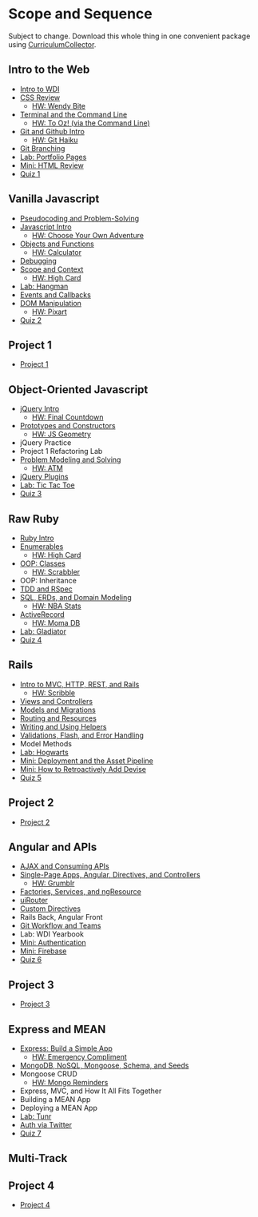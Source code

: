 # Scope and Sequence

Subject to change. Download this whole thing in one convenient package using [CurriculumCollector](https://github.com/ga-dc/curriculum-collector).

## Intro to the Web
  - [Intro to WDI](https://github.com/ga-wdi-lessons/wdi-intro)
  - [CSS Review](https://github.com/ga-wdi-lessons/css-review)
    - [HW: Wendy Bite](https://github.com/ga-wdi-exercises/wendy_bite)
  - [Terminal and the Command Line](https://github.com/ga-wdi-lessons/cli-intro)
    - [HW: To Oz! (via the Command Line)](https://github.com/ga-wdi-exercises/to_oz)
  - [Git and Github Intro](https://github.com/ga-wdi-lessons/git-intro)
    - [HW: Git Haiku](https://github.com/ga-wdi-exercises/haiku)
  - [Git Branching](https://github.com/ga-wdi-lessons/git-branching)
  - [Lab: Portfolio Pages](https://github.com/ga-wdi-exercises/portfolio_pages)
  - [Mini: HTML Review](https://github.com/ga-wdi-lessons/html-review)
  - [Quiz 1](https://github.com/ga-wdi-quizzes/week-01)

## Vanilla Javascript
  - [Pseudocoding and Problem-Solving](https://github.com/ga-wdi-lessons/pseudocode)
  - [Javascript Intro](https://github.com/ga-wdi-lessons/js-intro)
    - [HW: Choose Your Own Adventure](https://github.com/ga-wdi-exercises/choose_your_own_adventure_js)
  - [Objects and Functions](https://github.com/ga-wdi-lessons/js-objects-functions)
    - [HW: Calculator](https://github.com/ga-wdi-exercises/js-calculator)
  - [Debugging](https://github.com/ga-wdi-lessons/js-debugging)
  - [Scope and Context](https://github.com/ga-wdi-lessons/js-scope)
    - [HW: High Card](https://github.com/ga-wdi-exercises/high-card-js)
  - [Lab: Hangman](https://github.com/ga-wdi-exercises/hangman-lab)
  - [Events and Callbacks](https://github.com/ga-wdi-lessons/js-events-callbacks)
  - [DOM Manipulation](https://github.com/ga-wdi-lessons/js-dom)
    - [HW: Pixart](https://github.com/ga-wdi-exercises/pixart_js)
  - [Quiz 2](https://github.com/ga-wdi-quizzes/week-02)

## Project 1
  - [Project 1](https://github.com/ga-wdi-exercises/project1)

## Object-Oriented Javascript
  - [jQuery Intro](https://github.com/ga-wdi-lessons/js-jquery)
    - [HW: Final Countdown](https://github.com/ga-wdi-exercises/final-countdown)
  - [Prototypes and Constructors](https://github.com/ga-wdi-lessons/js-prototypes-constructors)
    - [HW: JS Geometry](https://github.com/ga-wdi-exercises/js_geometry)
  - jQuery Practice
  - Project 1 Refactoring Lab
  - [Problem Modeling and Solving](https://github.com/ga-wdi-lessons/problem-modeling)
    - [HW: ATM](https://github.com/ga-wdi-exercises/atm)
  - [jQuery Plugins](https://github.com/ga-wdi-lessons/problem-modeling)
  - [Lab: Tic Tac Toe](https://github.com/ga-wdi-exercises/tic_tac_toe)
  - [Quiz 3](https://github.com/ga-wdi-quizzes/week-04)

## Raw Ruby
  - [Ruby Intro](https://github.com/ga-wdi-lessons/ruby-intro)
  - [Enumerables](https://github.com/ga-wdi-lessons/ruby-enumerables)
    - [HW: High Card](https://github.com/ga-wdi-exercises/high_card)
  - [OOP: Classes](https://github.com/ga-wdi-lessons/ruby-oop)
    - [HW: Scrabbler](https://github.com/ga-wdi-exercises/scrabbler)
  - OOP: Inheritance
  - [TDD and RSpec](https://github.com/ga-wdi-lessons/rspec)
  - [SQL, ERDs, and Domain Modeling](https://github.com/ga-wdi-lessons/sql-erd)
    - [HW: NBA Stats](https://github.com/ga-wdi-exercises/nba_stats)
  - [ActiveRecord](https://github.com/ga-wdi-lessons/activerecord-intro)
    - [HW: Moma DB](https://github.com/ga-wdi-exercises/moma_db)
  - [Lab: Gladiator](https://github.com/ga-wdi-exercises/gladiator)
  - [Quiz 4](https://github.com/ga-wdi-quizzes/week-05)

## Rails
  - [Intro to MVC, HTTP, REST, and Rails](https://github.com/ga-wdi-lessons/mvc-intro-rails)
    - [HW: Scribble](https://github.com/ga-wdi-exercises/scribble)
  - [Views and Controllers](https://github.com/ga-wdi-lessons/rails-views)
  - [Models and Migrations](https://github.com/ga-wdi-lessons/rails-activerecord)
  - [Routing and Resources](https://github.com/ga-wdi-lessons/rails-routing)
  - [Writing and Using Helpers](https://github.com/ga-wdi-lessons/rails-helpers)
  - [Validations, Flash, and Error Handling](https://github.com/ga-wdi-lessons/rails-errors)
  - Model Methods
  - [Lab: Hogwarts](https://github.com/ga-wdi-exercises/hogwarts_rails)
  - [Mini: Deployment and the Asset Pipeline](https://github.com/ga-wdi-lessons/rails-deployment)
  - [Mini: How to Retroactively Add Devise](https://github.com/ga-wdi-lessons/rails-auth)
  - [Quiz 5](https://github.com/ga-wdi-quizzes/week-06)

## Project 2
  - [Project 2](https://github.com/ga-wdi-exercises/project2)

## Angular and APIs
  - [AJAX and Consuming APIs](https://github.com/ga-wdi-lessons/api-intro)
  - [Single-Page Apps, Angular, Directives, and Controllers](https://github.com/ga-wdi-lessons/angular-intro)
    - [HW: Grumblr](https://github.com/ga-wdi-exercises/grumblr)
  - [Factories, Services, and ngResource](https://github.com/ga-wdi-lessons/angular-resources)
  - [uiRouter](https://github.com/ga-wdi-lessons/angular-routing)
  - [Custom Directives](https://github.com/ga-wdi-lessons/angular-directives)
  - Rails Back, Angular Front
  - [Git Workflow and Teams](https://github.com/ga-wdi-lessons/git-teams)
  - Lab: WDI Yearbook
  - [Mini: Authentication](https://github.com/ga-wdi-lessons/angular-auth)
  - [Mini: Firebase](https://github.com/ga-wdi-lessons/angular-firebase)
  - [Quiz 6](https://github.com/ga-wdi-quizzes/week-08)

## Project 3
  - [Project 3](https://github.com/ga-wdi-exercises/project3)

## Express and MEAN
  - [Express: Build a Simple App](https://github.com/ga-wdi-lessons/express-intro)
    - [HW: Emergency Compliment](https://github.com/ga-wdi-exercises/compliment-express)
  - [MongoDB, NoSQL, Mongoose, Schema, and Seeds](https://github.com/ga-wdi-lessons/mongo-intro)
  - Mongoose CRUD
    - [HW: Mongo Reminders](https://github.com/ga-wdi-exercises/reminders_mongo)
  - Express, MVC, and How It All Fits Together
  - Building a MEAN App
  - Deploying a MEAN App
  - [Lab: Tunr](https://github.com/ga-wdi-exercises/tunr_rails)
  - [Auth via Twitter](https://github.com/ga-wdi-lessons/express-oauth)
  - [Quiz 7](https://github.com/ga-wdi-quizzes/week-10)

## Multi-Track

## Project 4
  - [Project 4](https://github.com/ga-wdi-exercises/project4)
